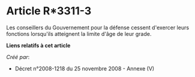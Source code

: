 # Article R*3311-3

Les conseillers du Gouvernement pour la défense cessent d'exercer leurs fonctions lorsqu'ils atteignent la limite d'âge de
leur grade.

**Liens relatifs à cet article**

_Créé par_:

  - Décret n°2008-1218 du 25 novembre 2008 -  Annexe (V)
